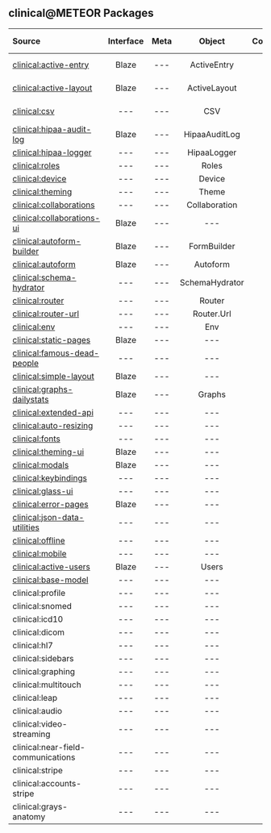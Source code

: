 ## clinical@METEOR Packages


| Source   | Interface | Meta | Object | Component | QA Status  |
|:------------ | :-----------: |  :-------: | :--------: | :--------: | ------------- |
[clinical:active-entry](https://github.com/clinical-meteor/active-entry)| Blaze | --- | ActiveEntry | --- | [![Circle CI](https://circleci.com/gh/clinical-meteor/active-entry/tree/master.svg?style=svg)](https://circleci.com/gh/clinical-meteor/active-entry/tree/master)  |
[clinical:active-layout](https://github.com/clinical-meteor/active-layout)| Blaze | --- | ActiveLayout | --- | [![Circle CI](https://circleci.com/gh/clinical-meteor/active-layout/tree/master.svg?style=svg)](https://circleci.com/gh/clinical-meteor/active-layout/tree/master)  |
[clinical:csv](https://github.com/clinical-meteor/csv)| --- | --- | CSV | --- |[![testing](https://travis-ci.org/evaisse/meteor-csv.svg?branch=master)](https://travis-ci.org/evaisse/meteor-csv)  |
[clinical:hipaa-audit-log](https://github.com/clinical-meteor/clinical-hipaa-audit-log) |  Blaze | --- | HipaaAuditLog | --- |  --- |
[clinical:hipaa-logger](https://github.com/clinical-meteor/clinical-hipaa-logger) |  --- | --- | HipaaLogger | --- |  --- |
[clinical:roles](https://github.com/clinical-meteor/roles)| --- | --- | Roles | --- | ---  |
[clinical:device](https://github.com/clinical-meteor/device)| --- | --- | Device | --- | ---  |
[clinical:theming](https://github.com/clinical-meteor/theming)| --- | --- | Theme | --- | ---  |
[clinical:collaborations](https://github.com/clinical-meteor/collaborations)| --- | --- | Collaboration | --- | ---  |
[clinical:collaborations-ui](https://github.com/clinical-meteor/collaborations-ui)| Blaze | --- | --- | --- | ---  |
[clinical:autoform-builder](https://github.com/clinical-meteor/autoform-builder)| Blaze | --- | FormBuilder | --- | ---  |
[clinical:autoform](https://github.com/clinical-meteor/autoform)| Blaze | --- | Autoform | --- | ---  |
[clinical:schema-hydrator](https://github.com/clinical-meteor/schema-hydrator)| --- | --- | SchemaHydrator | --- | ---  |
[clinical:router](https://github.com/clinical-meteor/router)| --- | --- | Router | --- | ---  |
[clinical:router-url](https://github.com/clinical-meteor/router-url)| --- | --- | Router.Url | --- | ---  |
[clinical:env](https://github.com/clinical-meteor/env)| --- | --- | Env | --- | ---  |
[clinical:static-pages](https://github.com/clinical-meteor/clinical-static-pages)  | Blaze | --- | --- | --- |  ---
[clinical:famous-dead-people](https://github.com/awatson1978/accounts-famous-dead-people)    | --- | --- | --- | --- |  ---  |
[clinical:simple-layout](https://github.com/clinical-meteor/simple-layout)| Blaze | --- | --- | --- | ---  |
[clinical:graphs-dailystats](https://github.com/clinical-meteor/graphs-dailystats)| Blaze | --- | Graphs | --- | ---  |
[clinical:extended-api](https://github.com/clinical-meteor/extended-api)| --- | --- | --- | --- | ---  |
[clinical:auto-resizing](https://github.com/clinical-meteor/clinical-auto-resizing)  | --- | --- | --- | --- |  ---  |
[clinical:fonts](https://github.com/clinical-meteor/fonts)  | --- | --- | --- | --- |  ---  |
[clinical:theming-ui](https://github.com/clinical-meteor/theming-ui)| Blaze | --- | --- | --- | ---  |
[clinical:modals](https://github.com/clinical-meteor/modals)| Blaze | --- | --- | --- | ---  |
[clinical:keybindings](https://github.com/clinical-meteor/keybindings)| --- | --- | --- | --- | ---  |
[clinical:glass-ui](https://github.com/clinical-meteor/glass-ui)| --- | --- | --- | --- | ---  |
[clinical:error-pages](https://github.com/clinical-meteor/error-pages)| Blaze | --- | --- | --- | ---  |
[clinical:json-data-utilities](https://github.com/clinical-meteor/json-data-utilities)| --- | --- | --- | --- | ---  |
[clinical:offline](https://github.com/clinical-meteor/offline)| --- | --- | --- | --- | ---  |
[clinical:mobile](https://github.com/clinical-meteor/mobile)| --- | --- | --- | --- | ---  |
[clinical:active-users](https://github.com/clinical-meteor/active-users)| Blaze | --- | Users | --- | ---  |
[clinical:base-model](https://github.com/clinical-meteor/base-model)| --- | --- | --- | --- | ---  |
| clinical:profile  | --- | --- | --- | --- | ---  |
| clinical:snomed    | --- | --- | --- | --- | ---  |
| clinical:icd10 | --- | --- | --- | --- | ---  |
| clinical:dicom  | --- | --- | --- | --- | ---  |
| clinical:hl7 | --- | --- | --- | --- | ---  |
| clinical:sidebars   | --- | --- | --- | --- | ---  |
| clinical:graphing   | --- | --- | --- | --- | ---  |
| clinical:multitouch   | --- | --- | --- | --- | ---  |
| clinical:leap | --- | --- | --- | --- | ---  |
| clinical:audio  | --- | --- | --- | --- | ---  |
| clinical:video-streaming  | --- | --- | --- | --- | ---  |
| clinical:near-field-communications | --- | --- | --- | --- | ---  |
| clinical:stripe  | --- | --- | --- | --- | ---  |
| clinical:accounts-stripe  | --- | --- | --- | --- | ---  |
| clinical:grays-anatomy  | --- | --- | --- | --- | ---  
